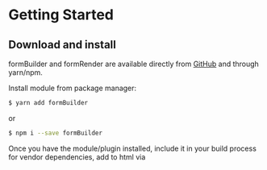 # Getting Started

## Download and install
formBuilder and formRender are available directly from [GitHub](https://github.com/kevinchappell/formBuilder/tree/master/dist) and through yarn/npm.

Install module from package manager:
```bash
$ yarn add formBuilder
```
or
```bash
$ npm i --save formBuilder
```

Once you have the module/plugin installed, include it in your build process for vendor dependencies, add to html via <script> tag, or `wp_enqueue_script` for a WordPress website.

## Basic Example
```html
<!DOCTYPE html>
<html>
<head>
    <title>Example formBuilder</title>
</head>
<body>
  <div id="fb-editor"></div>
  <script src="https://cdnjs.cloudflare.com/ajax/libs/jquery/2.1.4/jquery.min.js"></script>
  <script src="https://cdnjs.cloudflare.com/ajax/libs/jqueryui/1.11.4/jquery-ui.min.js"></script>
  <script src="http://formbuilder.online/assets/js/form-builder.min.js"></script>
  <script>
  jQuery(function($) {
    $(document.getElementById('fb-editor')).formBuilder();
  });
  </script>
</body>
</html>
```

